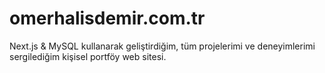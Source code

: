 ﻿# omerhalisdemir.com.tr
Next.js & MySQL kullanarak geliştirdiğim, tüm projelerimi ve deneyimlerimi sergilediğim kişisel portföy web sitesi.